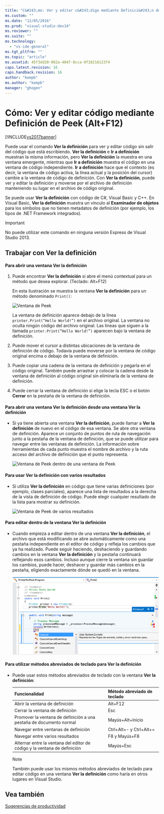 ```yaml
---
title: "C&#243;mo: Ver y editar c&#243;digo mediante Definici&#243;n de Peek (Alt+F12) | Microsoft Docs"
ms.custom: ""
ms.date: "12/05/2016"
ms.prod: "visual-studio-dev14"
ms.reviewer: ""
ms.suite: ""
ms.technology: 
  - "vs-ide-general"
ms.tgt_pltfrm: ""
ms.topic: "article"
ms.assetid: 45f3dd20-902a-4047-8cca-9f18216123f4
caps.latest.revision: 16
caps.handback.revision: 16
author: "kempb"
ms.author: "kempb"
manager: "ghogen"
---
```

# C&#243;mo: Ver y editar c&#243;digo mediante Definici&#243;n de Peek (Alt+F12)
[!INCLUDE[vs2017banner](../code-quality/includes/vs2017banner.md)]

Puede usar el comando **Ver la definición** para ver y editar código sin salir del código que está escribiendo.  **Ver la definición** e **Ir a definición** muestran la misma información, pero **Ver la definición** la muestra en una ventana emergente, mientras que **Ir a definición** muestra el código en una ventana de código independiente.  **Ir a definición** hace que el contexto \(es decir, la ventana de código activa, la línea actual y la posición del cursor\) cambie a la ventana de código de definición.  Con **Ver la definición**, puede ver y editar la definición y moverse por el archivo de definición manteniendo su lugar en el archivo de código original.  
  
 Se puede usar **Ver la definición** con código de C\#, Visual Basic y C\+\+.  En Visual Basic, **Ver la definición** muestra un vínculo al **Examinador de objetos** para los símbolos que no tienen metadatos de definición \(por ejemplo, los tipos de .NET Framework integrados\).  
  
> [!IMPORTANT]
>  No puede utilizar este comando en ninguna versión Express de Visual Studio 2013.  
  
## Trabajar con Ver la definición  
  
#### Para abrir una ventana Ver la definición  
  
1.  Puede encontrar **Ver la definición** si abre el menú contextual para un método que desea explorar. \(Teclado: Alt\+F12\)  
  
     En esta ilustración se muestra la ventana **Ver la definición** para un método denominado `Print()`:  
  
     ![Ventana de Peek](../ide/media/peekwindow.png "PeekWindow")  
  
     La ventana de definición aparece debajo de la línea `printer.Print(“Hello World!”)` en el archivo original.  La ventana no oculta ningún código del archivo original.  Las líneas que siguen a la llamada `printer.Print(“Hello World!”)` aparecen bajo la ventana de definición.  
  
2.  Puede mover el cursor a distintas ubicaciones de la ventana de definición de código.  Todavía puede moverse por la ventana de código original encima o debajo de la ventana de definición.  
  
3.  Puede copiar una cadena de la ventana de definición y pegarla en el código original.  También puede arrastrar y colocar la cadena desde la ventana de definición al código original sin eliminarla de la ventana de definición.  
  
4.  Puede cerrar la ventana de definición si elige la tecla ESC o el botón **Cerrar** en la pestaña de la ventana de definición.  
  
#### Para abrir una ventana Ver la definición desde una ventana Ver la definición  
  
-   Si ya tiene abierta una ventana **Ver la definición**, puede llamar a **Ver la definición** de nuevo en el código de esa ventana.  Se abre otra ventana de definición.  Aparece un conjunto de puntos de ruta de navegación junto a la pestaña de la ventana de definición, que se puede utilizar para navegar entre las ventanas de definición.  La información sobre herramientas de cada punto muestra el nombre de archivo y la ruta acceso del archivo de definición que el punto representa.  
  
     ![Ventana de Peek dentro de una ventana de Peek](../ide/media/peekwithinpeek.png "PeekWithinPeek")  
  
#### Para usar Ver la definición con varios resultados  
  
-   Si utiliza **Ver la definición** en código que tiene varias definiciones \(por ejemplo, clases parciales\), aparece una lista de resultados a la derecha de la vista de definición de código.  Puede elegir cualquier resultado de la lista para mostrar su definición.  
  
     ![Ventana de Peek de varios resultados](../ide/media/peekmultiple.png "PeekMultiple")  
  
#### Para editar dentro de la ventana Ver la definición  
  
-   Cuando empieza a editar dentro de una ventana **Ver la definición**, el archivo que está modificando se abre automáticamente como una pestaña independiente en el editor de código y refleja los cambios que ya ha realizado.  Puede seguir haciendo, deshaciendo y guardando cambios en la ventana **Ver la definición** y la pestaña continuará reflejando esos cambios.  Incluso aunque cierre la ventana sin guardar los cambios, puede hacer, deshacer y guardar más cambios en la pestaña, eligiendo exactamente dónde se quedó en la ventana.  
  
     ![Edición dentro de una ventana de Peek](../ide/media/peekedit.png "PeekEdit")  
  
#### Para utilizar métodos abreviados de teclado para Ver la definición  
  
-   Puede usar estos métodos abreviados de teclado con la ventana **Ver la definición**:  
  
    |Funcionalidad|Método abreviado de teclado|  
    |-------------------|---------------------------------|  
    |Abrir la ventana de definición|Alt\+F12|  
    |Cerrar la ventana de definición|Esc|  
    |Promover la ventana de definición a una pestaña de documento normal|Mayús\+Alt\+Inicio|  
    |Navegar entre ventanas de definición|Ctrl\+Alt\+\- y Ctrl\+Alt\+\=|  
    |Navegar entre varios resultados|F8 y Mayús\+F8|  
    |Alternar entre la ventana del editor de código y la ventana de definición|Mayús\+Esc|  
  
    > [!NOTE]
    >  También puede usar los mismos métodos abreviados de teclado para editar código en una ventana **Ver la definición** como haría en otros lugares en Visual Studio.  
  
## Vea también  
 [Sugerencias de productividad](../ide/productivity-tips-for-visual-studio.md)
